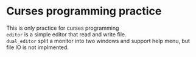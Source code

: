 # Curses programming practice
This is only practice for curses programming  
`editor` is a simple editor that read and write file.  
`dual_editor` split a monitor into two windows and support help menu, but file IO is not implmented.  
